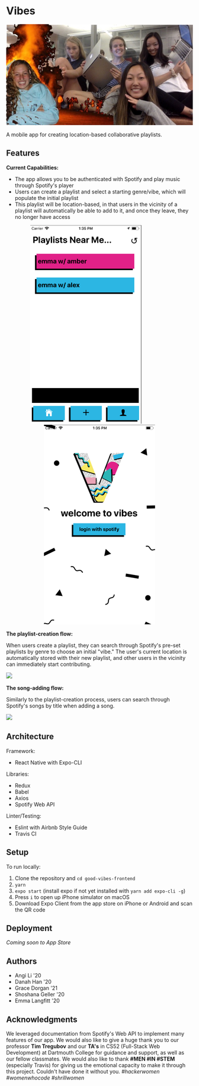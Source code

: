 # Vibes

![Team Photo](/assets/52.jpg)

A mobile app for creating location-based collaborative playlists.

## Features

**Current Capabilities:**
* The app allows you to be authenticated with Spotify and play music through Spotify's player
* Users can create a playlist and select a starting genre/vibe, which will populate the initial playlist
* This playlist will be location-based, in that users in the vicinity of a playlist will automatically be able to add to it, and once they leave, they no longer have access

<p align="center">
  <img src="/assets/home.png" title="Home" width="300px" margin="5px">&nbsp;&nbsp;&nbsp;&nbsp;&nbsp;&nbsp;&nbsp;&nbsp;&nbsp;&nbsp;&nbsp;&nbsp;&nbsp;&nbsp;&nbsp;&nbsp;&nbsp;&nbsp;&nbsp;
  <img src="/assets/login.png" title="Login" width="300px">
</p>


**The playlist-creation flow:**

When users create a playlist, they can search through Spotify's pre-set playlists by genre to choose an initial "vibe." The user's current location is automatically stored with their new playlist, and other users in the vicinity can immediately start contributing.

![](https://media.giphy.com/media/88iHmg1CBKvqw00Zke/giphy.gif)

**The song-adding flow:**

Similarly to the playlist-creation process, users can search through Spotify's songs by title when adding a song.

![](https://media.giphy.com/media/XtdOgcnmJXk6oHL7qk/giphy.gif)

## Architecture

Framework:
* React Native with Expo-CLI

Libraries:
* Redux
* Babel
* Axios
* Spotify Web API

Linter/Testing:
* Eslint with Airbnb Style Guide
* Travis CI

## Setup

To run locally:
1. Clone the repository and `cd good-vibes-frontend`
2. `yarn`
3. `expo start` (install expo if not yet installed with `yarn add expo-cli -g`)
4. Press `i` to open up iPhone simulator on macOS
5. Download Expo Client from the app store on iPhone or Android and scan the QR code

## Deployment

*Coming soon to App Store*

## Authors
* Angi Li '20
* Danah Han '20
* Grace Dorgan '21
* Shoshana Geller '20
* Emma Langfitt '20

## Acknowledgments

We leveraged documentation from Spotify's Web API to implement many features of our app. We would also like to give a huge thank you to our professor **Tim Tregubov** and our **TA's** in CS52 (Full-Stack Web Development) at Dartmouth College for guidance and support, as well as our fellow classmates. We would also like to thank **#MEN #IN #STEM** (especially Travis) for giving us the emotional capacity to make it through this project. Couldn't have done it without you. *#hackerwomen #womenwhocode #shrillwomen*
